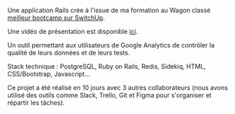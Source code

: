 Une application Rails crée à l'issue de ma formation au Wagon classé [meilleur bootcamp sur SwitchUp](https://www.switchup.org/rankings/best-coding-bootcamps).

Une vidéo de présentation est disponible [ici](https://youtu.be/_gVX2RETKuM?t=95).

 Un outil permettant aux utilisateurs de Google Analytics de contrôler la qualité de leurs données et de leurs tests.

Stack technique : PostgreSQL, Ruby on Rails, Redis, Sidekiq, HTML, CSS/Bootstrap, Javascript...

Ce projet a été réalisé en 10 jours avec 3 autres collaborateurs (nous avons utilisé des outils comme Slack, Trello, Git et Figma pour s'organiser et répartir les tâches).
